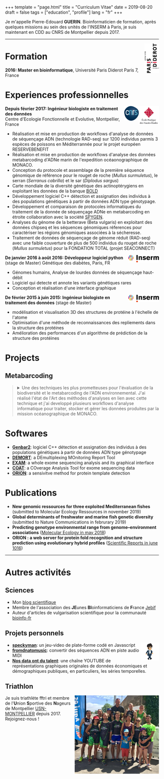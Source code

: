 +++
template = "page.html"
title = "Curriculum Vitae"
date =  2019-08-20
draft = false
tags = ["education", "profile"]
lang = "fr"
+++


Je m'appelle Pierre-Edouard **GUERIN**. Bioinformaticien de formation, après quelques missions au sein des unités de l'INSERM à Paris, je suis maintenant en CDD au CNRS de Montpellier depuis 2017.

_______________________________________________________________________________


<img align="right" width="48rem" height="96rem" src="paris7.png">

# Formation

**2016: Master en bioinformatique**, Université Paris Diderot Paris 7, France


# Experiences professionnelles
<a href="https://www.ephe.fr/"><img align="right" width="66rem" height="62rem" src="ephe.png"></a>
<a href="https://www.cnrs.fr/"><img align="right" width="48rem" height="48rem" src="cnrs.png"></a>
**Depuis février 2017: Ingénieur biologiste en traitement des données**  
Centre d'Ecologie Fonctionnelle et Evolutive, Montpellier, France  
- Réalisation et mise en production de workflows d'analyse de données de séquençage ADN (technologie RAD-seq) sur 1200 individus parmis 3 espèces de poissons en Méditerrannée pour le projet européen RESERVEBENEFIT
- Réalisation et mise en production de workflows d'analyse des données metabarcoding d'ADNe marin de l'expedition océaonographique de MONACO.
- Conception du protocole et assemblage de la première séquence génomique de référence pour le rouget de roche (*Mullus surmuletus*), le serran (*Serranus cabrilla*) et le sar (*Diplodus sargus*)
- Carte mondiale de la diversité génétique des actinoptérygiens en exploitant les données de la banque [BOLD](http://www.boldsystems.org/)
- Développement logiciel C++ détection et assignation des individus à des populations génétiques à partir de données ADN type génotypage.
- Développement et comparaison de protocoles informatiques du traitement de la donnée de séquençage ADNe en metabarcoding  en étroite collaboration avec la société [SPYGEN](http://www.spygen.com/).
- Analyses du génome de la betterave (Beta vulgaris) en exploitant des données chipseq et les séquences génomiques réferences pour caractériser les régions génomiques associées à la sécheresse.
- Traitement de données de séquençage de génome réduit (RAD-seq) avec une faible couverture de plus de 500 individus du rouget de roche (*Mullus surmuletus*) pour la FONDATION TOTAL (projet SEACONNECT)

<a href="https://www.inserm.fr/"><img align="right" width="100rem" height="24rem" src="inserm.png"></a>
**De janvier 2016 à août 2016: Développeur logiciel python** (stage de Master)
Génétique des diabètes, Paris, FR  
- Génomes humains, Analyse de lourdes données de séquençage haut-débit
- Logiciel qui detecte et annote les variants génétiques rares
- Conception et réalisation d'une interface graphique

<a href="https://www.inserm.fr/"><img align="right" width="100rem" height="24rem" src="inserm.png"></a>
**De février 2015 à juin 2015: Ingénieur biologiste en traitement des données** (stage de Master)  
- modélisation et visualisation 3D des structures de protéine à l'échelle de l'atome
- Optimisation d'une méthode de reconnaissances des repliements dans la structure des protéines
- Amélioration des performances d'un algorithme de prédiction de la structure des protéines


# Projects

## Metabarcoding


> <details><summary>Une des techniques les plus prometteuses pour l'évaluation de la biodiversité et le metabarcoding de l'ADN environnemental. J'ai réalisé l'état de l'Art des méthodes d'analyses en lien avec cette technique et j'ai developpé plusieurs workflows d'analyse informatique pour traiter, stocker et gérer les données produites par la mission océanographique de MONACO.</summary>
><p>
>
>
>
>### Overview: La nécessité d'évaluer la biodiversité marine
> Marine environments, both coastal and offshore, are being severely impacted by traditional and emerging human activities. This is translated into habitat losses, pollution and overexploitation which treats marine >biodiversity. It compromises the sustainability of marine ecosystems and services.
>
>As a response to the environmental degradation, initiatives aims to protect marine ecosystems. Development of reliable marine biodiversity assessment methods is necessary. One of the most promising genetic techniques for >improving biodiversity assessments is the **metabarcoding** of environmental DNA.
>
>### What is Metabarcoding
>
>Indeed, all organisms shed cells containing DNA in their environment, as intra or extra-cellular material for up to a few days. The amplification and high-throughput eDNA sequencing followed by bioinformatic analyses >produces a list of sequences with the ultimate goal to assess species diversity in a given site.
>
>### Assess marine biodiversity all over the world with metabarcoding
>
>eDNA samples were collected by [Monaco Scientific Exploration Yersin](https://fr.wikipedia.org/wiki/Yersin_(navire_oc%C3%A9anographique)) in Guadeloupe, Lengguru, Malpelo Fakarava and Mediteranean sea. Sequencing were performed by [SPYGEN company](http://www.spygen.com/) and I was in charge of the bioinformatics processing of sequencing data.
>
>### My contribution as a computational biologist
>
>I did a state of the Art of available methods and developed serveral workflows to process **metabarcoding** data in order to assess marine biodiversity all over the world. Source codes are available as git repositories on the [Montpellier server dedicated to eDNA analysis](https://gitlab.mbb.univ-montp2.fr/edna).
>
>
></p>
></details>






# Softwares

* **[Genbar2](https://github.com/Grelot/genbar2)**: logiciel C++ détection et assignation des individus à des populations génétiques à partir de données ADN type génotypage
* **[DEMORT](https://pypi.org/project/demort/)**: a DEmultiplexing MOnitoring Report Tool
* **[EXAM](https://sourceforge.net/projects/exam-exome-analysis-and-mining/)**: a whole exome sequencing analysis and its graphical interface
* **[COAT](https://github.com/Grelot/diabetesGenetics--COAT)**: a COverage Analysis Tool for exome sequencing data
* **[ORION](http://www.dsimb.inserm.fr/ORION/)**: a sensivitve method for protein template detection


# Publications

* **New genomic ressources for three exploited Mediterranean fishes** (submitted to Molecular Ecology Ressources in november 2019)
* **Global determinants of freshwater and marine fish genetic diversity** (submitted to Nature Communications in februrary 2019)
* **Predicting genotype environmental range from genome–environment associations** ([Molecular Ecology in may 2018](https://doi.org/10.1111/mec.14723))
* **ORION : a web server for protein fold recognition and structure prediction using evolutionary hybrid profiles** ([Scientific Reports in june 1016](https://doi.org/10.1038/srep28268))

______________________________________________________________________________

# Autres activités

## Sciences

* Mon [blog scientifique](https://guerinpe.com/articles/)
* Membre de l'association des **JE**unes **BI**oinformaticiens de **F**rance [Jebif](https://jebif.fr/en/)
* Auteur d'articles de vulgarisation scientifique pour la communauté [bioinfo-fr](https://bioinfo-fr.net/author/pierre-edouard-guerin)



## Projets personnels

<img align="right" width="60px" height="60px" src="costa_walk.png">

* **[speckyman](https://github.com/Grelot/speckyman)**: un jeu-video de plate-forme codé en Javascript
* **[fromdnatomusic](https://github.com/Grelot/fromdnatomusic)**: convertir des séquences ADN en piste audio MIDI
* **[Nos data ont du talent](https://www.youtube.com/channel/UCvjBNumU6EvJiiGfxqNfd7Q)**: une chaîne YOUTUBE de représentations graphiques originales de données économiques et démographiques publiques, en particuliers, les séries temporelles.



## Triathlon

<img align="right" width="276rem" height="256rem" src="usnm.png">

Je suis triathlète fftri et membre de l'**U**nion **S**portive des **N**ageurs de Montpellier [USN-MONTPELLIER](https://www.usn-montpellier.fr/usn-web/view/index.php) depuis 2017. Rejoignez-nous !